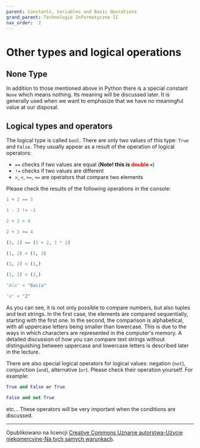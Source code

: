```yaml
---
parent: Constants, Variables and Basic Operations
grand_parent: Technologie Informatyczne II
nav_order:  2
---
```


# Other types and logical operations

## None Type

In addition to those mentioned above in Python there is a special constant `None` which means nothing. Its meaning will be discussed later. It is generally used when we want to emphasize that we have no meaningful value at our disposal.

## Logical types and operators

The logical type is called `bool`. There are only two values of this type: `True` and `False`. They usually appear as a result of the operation of logical operators:

* `==` checks if two values are equal (**Note! this is <span style="color:red">double</span> `=`**)
* `!=` checks if two values are different
* `>`, `<`, `>=`, `<=` are operators that compare two elements

Please check the results of the following operations in the console:

```python
1 + 2 == 3

1 - 2 != -1

2 + 2 > 4

2 + 2 >= 4

(3, 2) == (1 + 2, 1 * 2)

(1, 2) > (1, 3)

(1, 2) < (1,)

(1, 2) > (2,)

"Ala" < "Basia"

"a" < "Z"
```


As you can see, it is not only possible to compare numbers, but also tuples and text strings. In the first case, the elements are compared sequentially, starting with the first one. In the second, the comparison is alphabetical, with all uppercase letters being smaller than lowercase. This is due to the ways in which characters are represented in the computer's memory. A detailed discussion of how you can compare text strings without distinguishing between uppercase and lowercase letters is described later in the lecture.

There are also special logical operators for logical values: negation (`not`), conjunction (`and`), alternative (`or`). Please check their operation yourself. For example:

```python
True and False or True

False and not True
```

etc... These operators will be very important when the conditions are discussed.


<hr/>

Opublikowano na licencji [Creative Commons Uznanie autorstwa-Użycie niekomercyjne-Na tych samych warunkach](https://creativecommons.org/licenses/by-nc-sa/4.0/deed.pl).
